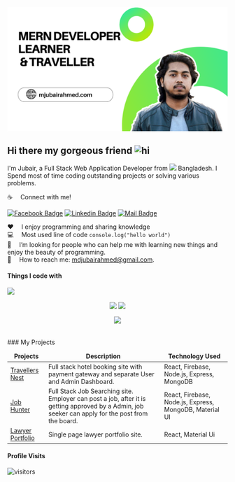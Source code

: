 ![Github Banner](https://raw.githubusercontent.com/mjahmed-wd/mjahmed-wd/main/github-banner.png)

## Hi there my gorgeous friend <img src="https://user-images.githubusercontent.com/1303154/88677602-1635ba80-d120-11ea-84d8-d263ba5fc3c0.gif" width="28px" alt="hi">

I'm Jubair, a Full Stack Web Application Developer from <img src="https://image.flaticon.com/icons/svg/323/323299.svg" width="13"/> Bangladesh. I Spend most of time coding outstanding projects or solving various problems.

:coffee: &emsp;Connect with me!

[![Facebook Badge](https://img.shields.io/badge/Facebook-1877F2?style=for-the-badge&logo=facebook&logoColor=white)](https://facebook.com/mjubairahmed) [![Linkedin Badge](https://img.shields.io/badge/LinkedIn-0077B5?style=for-the-badge&logo=linkedin&logoColor=white)](https://www.linkedin.com/in/mjubairahmed/) [![Mail Badge](https://img.shields.io/badge/Gmail-D14836?style=for-the-badge&logo=gmail&logoColor=white)](mailto:mdjubairahmed@gmail.com)

:hearts: &emsp;I enjoy programming and sharing knowledge <br/>
:computer: &emsp;Most used line of code `console.log("hello world")` <br/>
🤔 &emsp;I’m looking for people who can help me with learning new things and enjoy the beauty of programming.<br/>
:e-mail: &emsp;How to reach me: mdjubairahmed@gmail.com.

#### Things I code with

<img src="https://img.shields.io/badge/HTML5-E34F26?style=for-the-badge&logo=html5&logoColor=white" />

<br>

<p align="center">
  <img src="https://github-readme-stats.vercel.app/api?username=mjahmed-wd&show_icons=true&theme=tokyonight&line_height=52" />
  <img width="37.2%" src="https://github-readme-stats.vercel.app/api/top-langs/?username=mjahmed-wd&count_private=true&theme=tokyonight&line_height=52" />
</p>

<p align="center">
 <img width="37.2%" src="https://github-readme-streak-stats.herokuapp.com/?user=mjahmed-wd&theme=dark" />
</p>

<br>
### My Projects

<table>
  <thead align="center">
    <tr border: none;>
      <td><b>Projects</b></td>
      <td><b>Description</b></td>
      <td><b>Technology Used</b></td>
    </tr>
  </thead>
  <tbody>
    <tr>
      <td><a href="https://travellers-nest.web.app" target="_blank">Travellers Nest</a></td>
      <td>Full stack hotel booking site with payment gateway and separate User and Admin Dashboard.</td>
      <td>React, Firebase, Node.js, Express, MongoDB</td>
    </tr>
    <tr>
      <td> <a href="https://job-hunter-bd.web.app/"> Job Hunter</a></td>
      <td>Full Stack Job Searching site. Employer can post a job, after it is getting approved by a Admin, job seeker can apply for the post from the board.</td>
      <td>React, Firebase, Node.js, Express, MongoDB, Material UI</td>
    </tr>
    <tr>
      <td><a href="https://sirajalislam.com/" target="_blank">Lawyer Portfolio</a></td>
      <td>Single page lawyer portfolio site.</td>
      <td>React, Material Ui</td>
    </tr>
  </tbody>
</table>

#### Profile Visits

![visitors](https://visitor-badge.glitch.me/badge?page_id=mjahmed-wd.mjahmed-wd)

